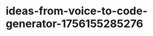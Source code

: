 # ideas-from-voice-to-code-generator-1756155285276
```json [ { "title": "Voice-Driven API Builder", "description": "أداة تتيح للمستخدمين إنشاء واجهات برمجة التطبيقات (APIs) باستخدام الأوامر الصوتية، مما يسهل على المطورين إنشاء خدمات جديدة بسرعة.", "mvp_plan": "1. تطوير واجهة بسيطة للتفاعل الصوتي. 2. استخدام مكتبة لتحويل الأوامر الصوتية إلى نص. 3. إنشاء نموذج أولي لإنشاء API استنادًا إلى الأوامر ...
